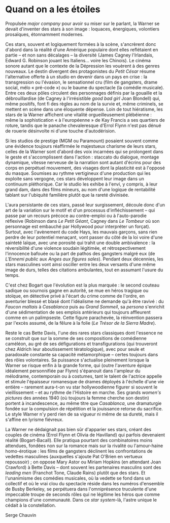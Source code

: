 # Quand on a les étoiles

Propulsée _major company_ pour avoir su miser sur le parlant, la Warner se devait d'inventer des stars à son image : loquaces, énergiques, volontiers prosaïques, étonnamment modernes.

Ces stars, souvent et logiquement formées à la scène, s'ancrèrent donc d'abord dans la réalité d'une Amérique populaire dont elles reflétaient en partie – et non sans décalages – la diversité (James Cagney l'Irlandais, Edward G. Robinson jouant les Italiens... voire les Chinois). Le cinéma sonore autant que le contexte de la Dépression les vouèrent à des genres nouveaux. Le destin divergent des protagonistes du _Petit César_ résume l'alternative offerte à un studio en devenir dans un pays en crise : la transgression ou l'évasion, le sensationnel cru (film de gangsters, drame social, mélo « pré-code ») ou le baume du spectacle (la comédie musicale). Entre ces deux pôles circulent des personnages définis par la gouaille et la débrouillardise (de Cagney à l'irrésistible _good bad girl_ Joan Blondell) qui, même positifs, font fi des règles au nom de la survie et, même criminels, se mettent en scène dans une éloquente dépense. Loin de tout hiératisme, les stars de la Warner affichent une vitalité orgueilleusement plébéienne : même la sophistication « à l'européenne » de Kay Francis a ses quartiers de roture, tandis que le panache chevaleresque d'Errol Flynn n'est pas dénué de rouerie désinvolte ni d'une touche d'autodérision.

Si les studios de prestige (MGM ou Paramount) posaient souvent comme une évidence toujours réaffirmée le majestueux charisme de leurs stars, celles de la Warner sont d'abord des voix incarnées qui se prolongent dans le geste et s'accomplissent dans l'action : staccato du dialogue, montage dynamique, vitesse nerveuse de la narration sont autant d'écrins pour des corps en perpétuel mouvement, des visages dont la plasticité est à l'opposé du masque. Soumises au rythme vertigineux d'une production qui les exploite sans vergogne, ces stars développent leur image dans un continuum pléthorique. Car le studio les exhibe à l'envi, y compris, à leur grand dam, dans des films mineurs, au nom d'une logique de rentabilité tablant sur l'ubiquité familière plutôt que la rareté divinisée.

L'aura persistante de ces stars, passé leur surgissement, découle donc d'un art de la variation sur le motif et d'un processus d'infléchissement – qui passe par un recours précoce au contre-emploi ou à l'auto-parodie réflexive (Robinson dans _Le Petit Géant_, Cagney dans _Le Tombeur_ où son personnage est embauché par Hollywood pour interpréter un forçat). Surtout, avec l'avènement du code Hays, les mauvais garçons, sans rien perdre de leur potentiel menaçant, vont passer du côté de la loi voire d'une sainteté laïque, avec une porosité qui trahit une double ambivalence : la réversibilité d'une violence soudain légitimée, et rétrospectivement l'innocence bafouée ou la part de pathos des gangsters malgré eux (de _L'Ennemi public_ aux _Anges aux figures sales_). Pendant deux décennies, les stars masculines vont ainsi osciller entre les deux versants d'une même image de durs, telles des citations ambulantes, tout en assumant l'usure du temps.

C'est chez Bogart que l'évolution est la plus marquée : le second couteau sadique ou sournois gagne en autorité, se mue en héros tragique ou stoïque, en détective privé à l'écart du crime comme de l'ordre, en aventurier blessé et blasé dont l'idéalisme ne demande qu'à être ravivé : du _Faucon maltais_ à _Casablanca_ puis au _Grand Sommeil_, sa _persona_ s'enrichit d'une sédimentation de ses emplois antérieurs qui toujours affleurent comme en un palimpseste. Cette figure parachevée, la réinvention passera par l'excès assumé, de la fêlure à la folie (_Le Trésor de la Sierra Madre_).

Reste le cas Bette Davis, l'une des rares stars classiques dont l'essence ne se construit que sur la somme de ses compositions de comédienne caméléon, au gré de ses défigurations et transfigurations (qui trouveront chez Aldrich leur aboutissement tératologique), avec pour seule et paradoxale constante sa capacité métamorphique – certes toujours dans des rôles volontaires. Sa puissance s'actualise pleinement lorsque la Warner se risque enfin à la grande forme, qui (outre l'aventure épique idéalement personnifiée par Flynn) s'épanouit dans l'ampleur du mélodrame, contemporain ou à costumes, tant le talent de l'actrice appelle et stimule l'épaisseur romanesque de drames déployés à l'échelle d'une vie entière – rarement aura-t-on vu star hollywoodienne figurer si souvent le vieillissement – et au rythme de l'Histoire en marche. Ses grands _women's pictures_ des années 1940 (où toujours la femme cherche son destin) portent à incandescence, au même titre que _Casablanca_, une dramaturgie fondée sur la compulsion de répétition et la jouissance retorse du sacrifice. Le style Warner n'y perd rien de sa vigueur ni même de sa dureté, mais il s'affine en lyrisme fiévreux.

La Warner ne dédaignait pas bien sûr d'apparier ses stars, créant des couples de cinéma (Errol Flynn et Olivia de Havilland) qui parfois devenaient réalité (Bogart-Bacall). Elle pratiqua pourtant des combinatoires moins attendues, fondées non sur la romance mais sur la rivalité ou l'amour-haine homo-érotique : les films de gangsters déclinent les confrontations de vedettes masculines (auxquelles s'ajoute Pat O'Brien en vertueux repoussoir) ; on oppose Mary Astor ou Miriam Hopkins (en attendant Joan Crawford) à Bette Davis – dont souvent les partenaires masculins sont des _leading men_ (Franchot Tone, Claude Rains) plutôt que des stars. Et l'unanimisme des comédies musicales, où la vedette se fond dans un collectif et où le vrai clou du spectacle réside dans les numéros d'ensemble de Busby Berkeley, se perpétuera dans l'omniprésence truculente d'une impeccable troupe de seconds rôles qui ne légitime les héros que comme champions d'une communauté. Dans ce _star system_-là, l'astre unique le cédait à la constellation.

Serge Chauvin
